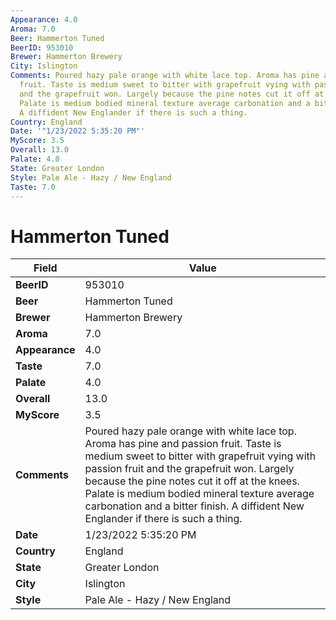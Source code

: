 ```yaml
---
Appearance: 4.0
Aroma: 7.0
Beer: Hammerton Tuned
BeerID: 953010
Brewer: Hammerton Brewery
City: Islington
Comments: Poured hazy pale orange with white lace top. Aroma has pine and passion
  fruit. Taste is medium sweet to bitter with grapefruit vying with passion fruit
  and the grapefruit won. Largely because the pine notes cut it off at the knees.
  Palate is medium bodied mineral texture average carbonation and a bitter finish.
  A diffident New Englander if there is such a thing.
Country: England
Date: '"1/23/2022 5:35:20 PM"'
MyScore: 3.5
Overall: 13.0
Palate: 4.0
State: Greater London
Style: Pale Ale - Hazy / New England
Taste: 7.0
---
```


# Hammerton Tuned

| Field         | Value |
|---------------|-------|
| **BeerID** | 953010 |
| **Beer** | Hammerton Tuned |
| **Brewer** | Hammerton Brewery |
| **Aroma** | 7.0 |
| **Appearance** | 4.0 |
| **Taste** | 7.0 |
| **Palate** | 4.0 |
| **Overall** | 13.0 |
| **MyScore** | 3.5 |
| **Comments** | Poured hazy pale orange with white lace top. Aroma has pine and passion fruit. Taste is medium sweet to bitter with grapefruit vying with passion fruit and the grapefruit won. Largely because the pine notes cut it off at the knees. Palate is medium bodied mineral texture average carbonation and a bitter finish. A diffident New Englander if there is such a thing. |
| **Date** | 1/23/2022 5:35:20 PM |
| **Country** | England |
| **State** | Greater London |
| **City** | Islington |
| **Style** | Pale Ale - Hazy / New England |
